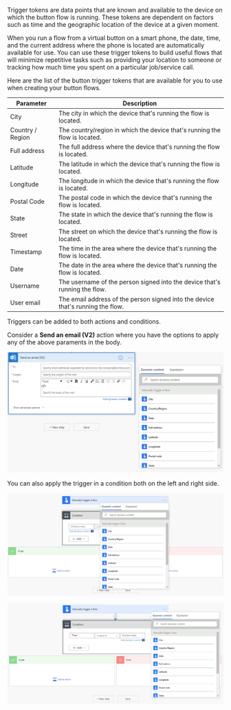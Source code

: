 Trigger tokens are data points that are known and available to the
device on which the button flow is running. These tokens are dependent
on factors such as time and the geographic location of the device at a
given moment.

When you run a flow from a virtual button on a smart phone, the date,
time, and the current address where the phone is located are
automatically available for use. You can use these trigger tokens to
build useful flows that will minimize repetitive tasks such as providing
your location to someone or tracking how much time you spent on a
particular job/service call.

Here are the list of the button trigger tokens that are available for
you to use when creating your button flows.

| Parameter        | Description                                                                     |
|------------------|---------------------------------------------------------------------------------|
| City             | The city in which the device that's running the flow is located.                |
| Country / Region | The country/region in which the device that's running the flow is located.      |
| Full address     | The full address where the device that's running the flow is located.           |
| Latitude         | The latitude in which the device that's running the flow is located.            |
| Longitude        | The longitude in which the device that's running the flow is located.           |
| Postal Code      | The postal code in which the device that's running the flow is located.         |
| State            | The state in which the device that's running the flow is located.               |
| Street           | The street on which the device that's running the flow is located.              |
| Timestamp        | The time in the area where the device that's running the flow is located.       |
| Date             | The date in the area where the device that's running the flow is located.       |
| Username         | The username of the person signed into the device that's running the flow.      |
| User email       | The email address of the person signed into the device that's running the flow. |

Triggers can be added to both actions and conditions.

Consider a **Send an email (V2)** action where you have the options to
apply any of the above paraments in the body.

![Send email action](../media/send-email-action.png)

You can also apply the trigger in a condition both on the left and right
side.

![Left side trigger condition](../media/left-side-trigger-condition.png)

![Right side trigger condition](../media/right-side-trigger-condition.png)
